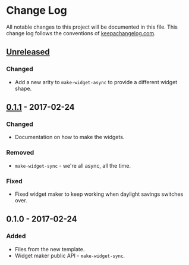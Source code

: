 # Change Log
All notable changes to this project will be documented in this file. This change log follows the conventions of [keepachangelog.com](http://keepachangelog.com/).

## [Unreleased]
### Changed
- Add a new arity to `make-widget-async` to provide a different widget shape.

## [0.1.1] - 2017-02-24
### Changed
- Documentation on how to make the widgets.

### Removed
- `make-widget-sync` - we're all async, all the time.

### Fixed
- Fixed widget maker to keep working when daylight savings switches over.

## 0.1.0 - 2017-02-24
### Added
- Files from the new template.
- Widget maker public API - `make-widget-sync`.

[Unreleased]: https://github.com/your-name/analyst/compare/0.1.1...HEAD
[0.1.1]: https://github.com/your-name/analyst/compare/0.1.0...0.1.1

